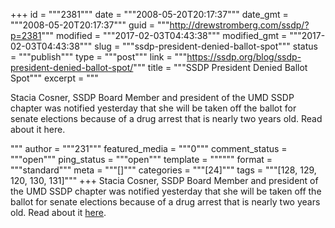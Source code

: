+++
id = """2381"""
date = """2008-05-20T20:17:37"""
date_gmt = """2008-05-20T20:17:37"""
guid = """http://drewstromberg.com/ssdp/?p=2381"""
modified = """2017-02-03T04:43:38"""
modified_gmt = """2017-02-03T04:43:38"""
slug = """ssdp-president-denied-ballot-spot"""
status = """publish"""
type = """post"""
link = """https://ssdp.org/blog/ssdp-president-denied-ballot-spot/"""
title = """SSDP President Denied Ballot Spot"""
excerpt = """<p>Stacia Cosner, SSDP Board Member and president of the UMD SSDP chapter was notified yesterday that she will be taken off the ballot for senate elections because of a drug arrest that is nearly two years old. Read about it here.</p>
"""
author = """231"""
featured_media = """0"""
comment_status = """open"""
ping_status = """open"""
template = """"""
format = """standard"""
meta = """[]"""
categories = """[24]"""
tags = """[128, 129, 120, 130, 131]"""
+++
Stacia Cosner, SSDP Board Member and president of the UMD SSDP chapter was notified yesterday that she will be taken off the ballot for senate elections because of a drug arrest that is nearly two years old. Read about it <a href="http://media.www.diamondbackonline.com/media/storage/paper873/news/2008/03/10/News/Activists.Past.Bars.Her.From.U.Senate-3260865.shtml">here</a>.
